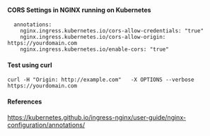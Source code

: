 #### CORS Settings in NGINX running on Kubernetes

```
  annotations:
    nginx.ingress.kubernetes.io/cors-allow-credentials: "true"
    nginx.ingress.kubernetes.io/cors-allow-origin: https://yourdomain.com
    nginx.ingress.kubernetes.io/enable-cors: "true"
```

#### Test using curl
```curl -H "Origin: http://example.com"   -X OPTIONS --verbose   https://yourdomain.com```

#### References
https://kubernetes.github.io/ingress-nginx/user-guide/nginx-configuration/annotations/
